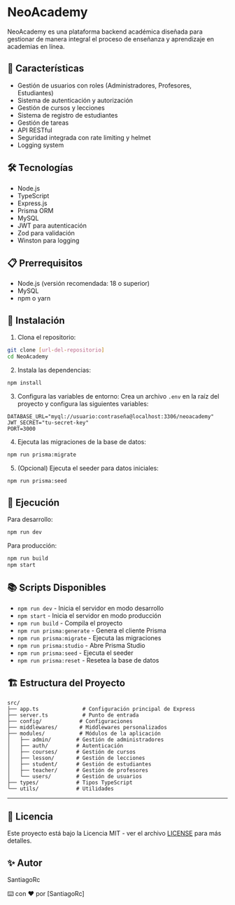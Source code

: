 # NeoAcademy

NeoAcademy es una plataforma backend académica diseñada para gestionar de manera integral el proceso de enseñanza y aprendizaje en academias en línea.

## 🚀 Características

- Gestión de usuarios con roles (Administradores, Profesores, Estudiantes)
- Sistema de autenticación y autorización
- Gestión de cursos y lecciones
- Sistema de registro de estudiantes
- Gestión de tareas
- API RESTful
- Seguridad integrada con rate limiting y helmet
- Logging system

## 🛠️ Tecnologías

- Node.js
- TypeScript
- Express.js
- Prisma ORM
- MySQL
- JWT para autenticación
- Zod para validación
- Winston para logging

## 📋 Prerrequisitos

- Node.js (versión recomendada: 18 o superior)
- MySQL
- npm o yarn

## 🔧 Instalación

1. Clona el repositorio:

```bash
git clone [url-del-repositorio]
cd NeoAcademy
```

2. Instala las dependencias:

```bash
npm install
```

3. Configura las variables de entorno:
   Crea un archivo `.env` en la raíz del proyecto y configura las siguientes variables:

```env
DATABASE_URL="myql://usuario:contraseña@localhost:3306/neoacademy"
JWT_SECRET="tu-secret-key"
PORT=3000
```

4. Ejecuta las migraciones de la base de datos:

```bash
npm run prisma:migrate
```

5. (Opcional) Ejecuta el seeder para datos iniciales:

```bash
npm run prisma:seed
```

## 🚀 Ejecución

Para desarrollo:

```bash
npm run dev
```

Para producción:

```bash
npm run build
npm start
```

## 📚 Scripts Disponibles

- `npm run dev` - Inicia el servidor en modo desarrollo
- `npm start` - Inicia el servidor en modo producción
- `npm run build` - Compila el proyecto
- `npm run prisma:generate` - Genera el cliente Prisma
- `npm run prisma:migrate` - Ejecuta las migraciones
- `npm run prisma:studio` - Abre Prisma Studio
- `npm run prisma:seed` - Ejecuta el seeder
- `npm run prisma:reset` - Resetea la base de datos

## 🏗️ Estructura del Proyecto

```
src/
├── app.ts              # Configuración principal de Express
├── server.ts           # Punto de entrada
├── config/            # Configuraciones
├── middlewares/       # Middlewares personalizados
├── modules/           # Módulos de la aplicación
│   ├── admin/        # Gestión de administradores
│   ├── auth/         # Autenticación
│   ├── courses/      # Gestión de cursos
│   ├── lesson/       # Gestión de lecciones
│   ├── student/      # Gestión de estudiantes
│   ├── teacher/      # Gestión de profesores
│   └── users/        # Gestión de usuarios
├── types/            # Tipos TypeScript
└── utils/            # Utilidades
```
------

## 📝 Licencia

Este proyecto está bajo la Licencia MIT - ver el archivo [LICENSE](./LICENSE) para más detalles.

## ✨ Autor

SantiagoRc

⌨️ con ❤️ por [SantiagoRc]
